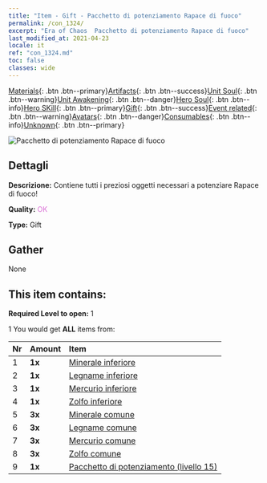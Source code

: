 ```yaml
---
title: "Item - Gift - Pacchetto di potenziamento Rapace di fuoco"
permalink: /con_1324/
excerpt: "Era of Chaos  Pacchetto di potenziamento Rapace di fuoco"
last_modified_at: 2021-04-23
locale: it
ref: "con_1324.md"
toc: false
classes: wide
---
```

 [Materials](/ItemsIT/){: .btn .btn--primary}[Artifacts](/ItemsIT/Artifacts/){: .btn .btn--success}[Unit Soul](/ItemsIT/UnitSoul/){: .btn .btn--warning}[Unit Awakening](/ItemsIT/UnitAwakening/){: .btn .btn--danger}[Hero Soul](/ItemsIT/HeroSoul/){: .btn .btn--info}[Hero SKill](/ItemsIT/HeroSkill/){: .btn .btn--primary}[Gift](/ItemsIT/Gift/){: .btn .btn--success}[Event related](/ItemsIT/Events/){: .btn .btn--warning}[Avatars](/ItemsIT/Avatars/){: .btn .btn--danger}[Consumables](/ItemsIT/Consumables/){: .btn .btn--info}[Unknown](/ItemsIT/Unknown/){: .btn .btn--primary}

 ![Pacchetto di potenziamento Rapace di fuoco](/images/t/i_906001.png)

## Dettagli
 **Descrizione:** Contiene tutti i preziosi oggetti necessari a potenziare Rapace di fuoco!

 **Quality:** <span style="color: #DA70D6">OK</span>

 **Type:** Gift

## Gather

  None

## This item contains:

 **Required Level to open:** 1

 1 You would get **ALL** items  from:

  | Nr | Amount |     Item    |
  |:---|:-------|:------------|
  | 1 |  **1x** | [Minerale inferiore](/ItemsIT/mat_1/) |  | 
  | 2 |  **1x** | [Legname inferiore](/ItemsIT/mat_1/) |  | 
  | 3 |  **1x** | [Mercurio inferiore](/ItemsIT/mat_2/) |  | 
  | 4 |  **1x** | [Zolfo inferiore](/ItemsIT/mat_3/) |  | 
  | 5 |  **3x** | [Minerale comune](/ItemsIT/mat_6/) |  | 
  | 6 |  **3x** | [Legname comune](/ItemsIT/mat_7/) |  | 
  | 7 |  **3x** | [Mercurio comune](/ItemsIT/mat_8/) |  | 
  | 8 |  **3x** | [Zolfo comune](/ItemsIT/mat_9/) |  | 
  | 9 |  **1x** | [Pacchetto di potenziamento (livello 15)](/ItemsIT/con_1325/) |  | 
